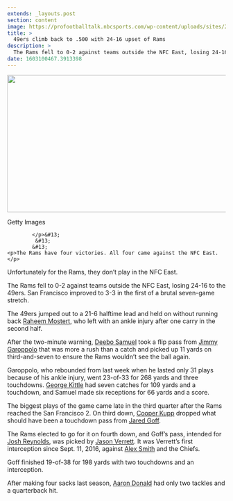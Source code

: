 ```yaml
--- 
extends: _layouts.post 
section: content 
image: https://profootballtalk.nbcsports.com/wp-content/uploads/sites/25/2020/10/GettyImages-1280983545-e1603078580756.jpg 
title: > 
  49ers climb back to .500 with 24-16 upset of Rams 
description: > 
  The Rams fell to 0-2 against teams outside the NFC East, losing 24-16 to the 49ers.George Kittle had seven catches for 109 yards and a touchdown, and Samuel made six receptions for 66 yards and a score.The biggest plays of the game came late in the third quarter after the Rams reached the San Francisco 2.On third down, Cooper Kupp dropped what should have been a touchdown pass from Jared Goff.The Rams elected to go for it on fourth down, and Goff’s pass, intended for Josh Reynolds, was picked by Jason Verrett. 
date: 1603100467.3913398 
--- 
```

<div><p class="nbcsports-video-wrapper"></p>                                             &#13;
                    				<img width="560" height="316" src="https://profootballtalk.nbcsports.com/wp-content/uploads/sites/25/2020/10/GettyImages-1280983545-e1603078580756.jpg?w=560&amp;h=316&amp;crop=1" class="attachment-pft-article size-pft-article wp-post-image" alt="">					<p class="thumbnail-credit">Getty Images</p>&#13;
							<p id="pft-mid-article-ad">&#13;
				 
			</p>&#13;
			 &#13;
			&#13;
	<p>The Rams have four victories. All four came against the NFC East.</p>
<p>Unfortunately for the Rams, they don&#8217;t play in the NFC East.</p>
<p>The Rams fell to 0-2 against teams outside the NFC East, losing 24-16 to the 49ers. San Francisco improved to 3-3 in the first of a brutal seven-game stretch.</p>
<p>The 49ers jumped out to a 21-6 halftime lead and held on without running back <a class="nameLink" href="https://www.rotoworld.com/football/nfl/player/11827/raheem-mostert" target="_blank">Raheem Mostert</a>, who left with an ankle injury after one carry in the second half. </p>
<p>After the two-minute warning, <a class="nameLink" href="https://www.rotoworld.com/football/nfl/player/51535/deebo-samuel" target="_blank">Deebo Samuel</a> took a flip pass from <a class="nameLink" href="https://www.rotoworld.com/football/nfl/player/11888/jimmy-garoppolo" target="_blank">Jimmy Garoppolo</a> that was more a rush than a catch and picked up 11 yards on third-and-seven to ensure the Rams wouldn&#8217;t see the ball again.</p>
<p>Garoppolo, who rebounded from last week when he lasted only 31 plays because of his ankle injury, went 23-of-33 for 268 yards and three touchdowns. <a class="nameLink" href="https://www.rotoworld.com/football/nfl/player/11895/george-kittle" target="_blank">George Kittle</a> had seven catches for 109 yards and a touchdown, and Samuel made six receptions for 66 yards and a score.</p>
<p>The biggest plays of the game came late in the third quarter after the Rams reached the San Francisco 2. On third down, <a class="nameLink" href="https://www.rotoworld.com/football/nfl/player/9293/cooper-kupp" target="_blank">Cooper Kupp</a> dropped what should have been a touchdown pass from <a class="nameLink" href="https://www.rotoworld.com/football/nfl/player/9277/jared-goff" target="_blank">Jared Goff</a>.</p>
<p>The Rams elected to go for it on fourth down, and Goff&#8217;s pass, intended for <a class="nameLink" href="https://www.rotoworld.com/football/nfl/player/9283/josh-reynolds" target="_blank">Josh Reynolds</a>, was picked by <a class="nameLink" href="https://www.rotoworld.com/football/nfl/player/9028/jason-verrett" target="_blank">Jason Verrett</a>. It was Verrett&#8217;s first interception since Sept. 11, 2016, against <a class="nameLink" href="https://www.rotoworld.com/football/nfl/player/12699/alex-smith" target="_blank">Alex Smith</a> and the Chiefs.</p>
<p>Goff finished 19-of-38 for 198 yards with two touchdowns and an interception.</p>
<p>After making four sacks last season, <a class="nameLink" href="https://www.rotoworld.com/football/nfl/player/9301/aaron-donald" target="_blank">Aaron Donald</a> had only two tackles and a quarterback hit.</p>
&#13;
&#13;
		</div>